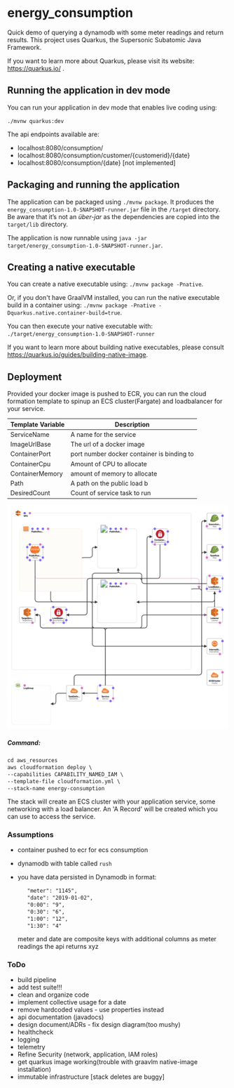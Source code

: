 # energy_consumption 

Quick demo of querying a dynamodb with some meter readings and return results. This project uses Quarkus, the Supersonic Subatomic Java Framework.

If you want to learn more about Quarkus, please visit its website: https://quarkus.io/ .

## Running the application in dev mode

You can run your application in dev mode that enables live coding using:
```
./mvnw quarkus:dev
```

The api endpoints available are:
- localhost:8080/consumption/
- localhost:8080/consumption/customer/{customerid}/{date}
- localhost:8080/consumption/{date} [not implemented]

## Packaging and running the application

The application can be packaged using `./mvnw package`.
It produces the `energy_consumption-1.0-SNAPSHOT-runner.jar` file in the `/target` directory.
Be aware that it’s not an _über-jar_ as the dependencies are copied into the `target/lib` directory.

The application is now runnable using `java -jar target/energy_consumption-1.0-SNAPSHOT-runner.jar`.

## Creating a native executable

You can create a native executable using: `./mvnw package -Pnative`.

Or, if you don't have GraalVM installed, you can run the native executable build in a container using: `./mvnw package -Pnative -Dquarkus.native.container-build=true`.

You can then execute your native executable with: `./target/energy_consumption-1.0-SNAPSHOT-runner`

If you want to learn more about building native executables, please consult https://quarkus.io/guides/building-native-image.

## Deployment 
Provided your docker image is pushed to ECR, you can run the cloud formation template to spinup an ECS cluster(Fargate) and loadbalancer for your service.

Template  Variable  |  Description
------------------- |  -------------
ServiceName         |  A name for the service
ImageUrlBase        |  The url of a docker image
ContainerPort       |  port number docker container is binding to
ContainerCpu        |  Amount of CPU to allocate
ContainerMemory     |  amount of memory to allocate
Path                |  A path on the public load b
DesiredCount        |  Count of service task to run
    
![AWS Components](docs/template.png)
    
##### Command:
    
    cd aws_resources
    aws cloudformation deploy \
    --capabilities CAPABILITY_NAMED_IAM \
    --template-file cloudformation.yml \
    --stack-name energy-consumption
    
The stack will create an ECS cluster with your application service, some networking with a load balancer. An 'A Record' will be  created which you can use to access the service.

### Assumptions
- container pushed to ecr for ecs consumption
- dynamodb with table called `rush`
- you have data persisted in Dynamodb in format:

         "meter": "1145",
         "date": "2019-01-02",
         "0:00": "9",
         "0:30": "6",
         "1:00": "12",
         "1:30": "4"
         
     meter and date are composite keys with additional columns as meter readings
     the api returns xyz

### ToDo
- build pipeline
- add test suite!!!
- clean and organize code
- implement collective usage for a date
- remove hardcoded values - use properties instead
- api documentation (javadocs)
- design document/ADRs -  fix design diagram(too mushy)
- healthcheck
- logging
- telemetry 
- Refine Security (network, application, IAM roles)
- get quarkus image working(trouble with graavlm native-image installation)
- immutable infrastructure [stack deletes are buggy]